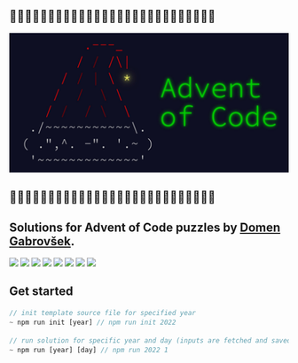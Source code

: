 ## 🎄🎁🎄🎁🎄🎁🎄🎁🎄🎁🎄🎁🎄🎁🎄🎁🎄🎁🎄🎁🎄🎁🎄🎁🎄🎁🎄

![logo](./img/aoc.jpeg)

## 🎄🎁🎄🎁🎄🎁🎄🎁🎄🎁🎄🎁🎄🎁🎄🎁🎄🎁🎄🎁🎄🎁🎄🎁🎄🎁🎄

## Solutions for Advent of Code puzzles by [Domen Gabrovšek](https://www.github.com/domengabrovsek).

![](https://img.shields.io/badge/2022%20⭐-18/50-blue) 
![](https://img.shields.io/badge/2021%20⭐-30/50-green) 
![](https://img.shields.io/badge/2020%20⭐-27/50-red) 
![](https://img.shields.io/badge/2019%20⭐-8/50-purple) 
![](https://img.shields.io/badge/2018%20⭐-2/50-brown) 
![](https://img.shields.io/badge/2017%20⭐-0/50-orange)
![](https://img.shields.io/badge/2016%20⭐-0/50-cyan)
![](https://img.shields.io/badge/2015%20⭐-0/50-yellow)

## Get started

```js
// init template source file for specified year
~ npm run init [year] // npm run init 2022

// run solution for specific year and day (inputs are fetched and saved automatically)
~ npm run [year] [day] // npm run 2022 1
```
